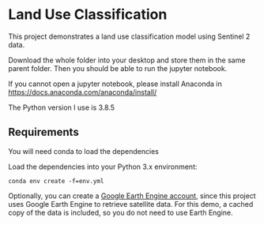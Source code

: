 # Land Use Classification

This project demonstrates a land use classification model using Sentinel 2 data.

Download the whole folder into your desktop and store them in the same parent folder. 
Then you should be able to run the jupyter notebook. 

If you cannot open a jupyter notebook, please install Anaconda in https://docs.anaconda.com/anaconda/install/

The Python version I use is 3.8.5

## Requirements

You will need conda to load the dependencies

Load the dependencies into your Python 3.x environment:

```shell
conda env create -f=env.yml
```



Optionally, you can create a [Google Earth Engine account](https://signup.earthengine.google.com/), since this project uses Google Earth Engine to retrieve satellite data. For this demo, a cached copy of the data is included, so you do not need to use Earth Engine.


